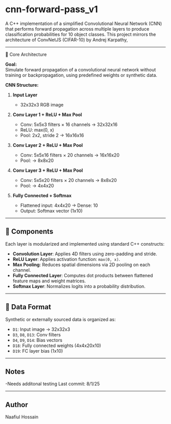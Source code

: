 # cnn-forward-pass_v1
A C++ implementation of a simplified Convolutional Neural Network (CNN) that performs forward propagation across multiple layers to produce classification probabilities for 10 object classes. This project mirrors the architecture of ConvNetJS (CIFAR-10) by Andrej Karpathy, 



---
🧩 Core Architecture

**Goal:**  
Simulate forward propagation of a convolutional neural network without training or backpropagation, using predefined weights or synthetic data.

**CNN Structure:**

1. **Input Layer**  
   - 32x32x3 RGB image

2. **Conv Layer 1 + ReLU + Max Pool**  
   - Conv: 5x5x3 filters × 16 channels → 32x32x16  
   - ReLU: max(0, x)  
   - Pool: 2x2, stride 2 → 16x16x16

3. **Conv Layer 2 + ReLU + Max Pool**  
   - Conv: 5x5x16 filters × 20 channels → 16x16x20  
   - Pool: → 8x8x20

4. **Conv Layer 3 + ReLU + Max Pool**  
   - Conv: 5x5x20 filters × 20 channels → 8x8x20  
   - Pool: → 4x4x20

5. **Fully Connected + Softmax**  
   - Flattened input: 4x4x20 → Dense: 10  
   - Output: Softmax vector (1x10)

---

## 🧠 Components

Each layer is modularized and implemented using standard C++ constructs:

- **Convolution Layer**: Applies 4D filters using zero-padding and stride.
- **ReLU Layer**: Applies activation function: `max(0, x)`.
- **Max Pooling**: Reduces spatial dimensions via 2D pooling on each channel.
- **Fully Connected Layer**: Computes dot products between flattened feature maps and weight matrices.
- **Softmax Layer**: Normalizes logits into a probability distribution.

---

## 📂 Data Format

Synthetic or externally sourced data is organized as:

- `D1`: Input image → 32x32x3
- `D3`, `D8`, `D13`: Conv filters
- `D4`, `D9`, `D14`: Bias vectors
- `D18`: Fully connected weights (4x4x20x10)
- `D19`: FC layer bias (1x10)


---

## Notes
-Needs additonal testing
Last commit: 8/1/25

---
## Author
Naafiul Hossain
